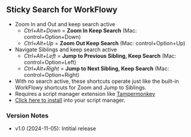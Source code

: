 ## Sticky Search for WorkFlowy
* Zoom In and Out and keep search active 
  * _Ctrl+Alt+Down_ = **Zoom In Keep Search** (Mac: control+Option+Down)
  * _Ctrl+Alt+Up_ = **Zoom Out Keep Search** (Mac: control+Option+Up)
* Navigate Siblings and keep search active 
  * _Ctrl+Alt+Left_ = **Jump to Previous Sibling, Keep Search** (Mac: control+Option+Left)
  * _Ctrl+Alt+Right_ = **Jump to Next Sibling, Keep Search** (Mac: control+Option+Right)
* With no search active, these shortcuts operate just like the built-in WorkFlowy shortcuts for Zoom and Jump to Siblings.
* Requires a script manager extension like [Tampermonkey](https://chromewebstore.google.com/detail/tampermonkey/dhdgffkkebhmkfjojejmpbldmpobfkfo)
* [Click here to install](https://github.com/rawbytz/sticky-search/raw/master/stickySearch.user.js) into your script manager.

### Version Notes
- v1.0 (2024-11-05): Intitial release